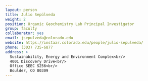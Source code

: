 ```yaml
---
layout: person
title: Julio Sepúlveda
weight: 2
position: Organic Geochemistry Lab Principal Investigator
group: faculty
collaborator: yes
email: jsepulveda@colorado.edu
website: https://instaar.colorado.edu/people/julio-sepulveda/
phone: (303) 735-6877
address: >
  Sustainability, Energy and Environment Complex<br/>
  4001 Discovery Drive<br/>
  Office SEEC S256<br/>
  Boulder, CO 80309
---
```

